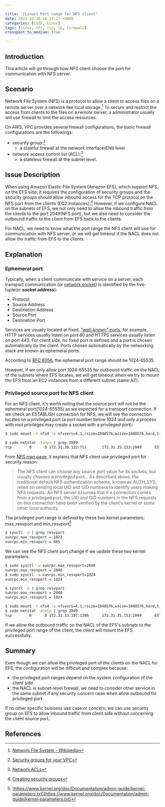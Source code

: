 ```yaml
---

title: '[Linux] Port range for NFS client'
date: 2021-12-30 16:17:17 +0000
categories: [CSIE, Linux]
tags: [linux, nfs, tcp, ip, firewall]
crosspost_to_medium: true

---
```



## Introduction

This article will go through how NFS client choose the port for communication with NFS server.

## Scenario

Network File System (NFS) is a protocol to allow a client to access files on a remote server over a network like local storage.[^1] To secure and restrict the access from clients to the files on a remote server, a administrator usually will use firewall to limit the access resources.

On AWS, VPC provides several firewall configurations, the basic firewall configurations are the followings:

- security group:[^2]
    - a stateful firewall at the network interface(ENI) level
- network access control list (ACL):[^3]
    - a stateless firewall at the subnet level.

## Issue Description

When using Amazon Elastic File System (Amazon EFS), which support NFS, on the EFS side, it requires the configuration of security groups and the security groups should allow inbound access for the TCP protocol on the NFS port from the clients (EC2 instances).[^4] However, if we configure NACL on the subnets of EFS, we not only need to allow the inbound traffic from the clients to the port 2049(NFS port), but we also need to consider the outbound traffic to the client from EFS back to the clients.

For NACL, we need to know what the port range the NFS client will use for communication with NFS server, or we will get timeout if the NACL does not allow the traffic from EFS to the clients.

## Explanation

### Ephemeral port

Typically, when a client communicate with service on a server, each transport communication (or [network socket](https://en.wikipedia.org/wiki/Network_socket)) is identified by the five-tuple(or **socket address**):

- Protocol
- Source Address
- Destination Address
- Source Port
- Destination Port

Services are usually located at fixed, ["well-known" ports](https://en.wikipedia.org/wiki/List_of_TCP_and_UDP_port_numbers), for example, HTTP services usually listen on port 80 and HTTPS services usually listen on port 443. For client side, no fixed port is defined and a port is chosen automatically by the client. Ports chosen automatically by the networking stack are known as ephemeral ports.

According to [RFC 6056](https://datatracker.ietf.org/doc/html/rfc6056#section-3.2), the ephemeral port range should be 1024-65535.

However, if we only allow port 1024-65535 for outbound traffic on the NACL of the subnets where EFS locates, we will get timeout when we try to mount the EFS from an EC2 instances from a different subnet (same AZ).

### Privileged source port for NFS client

For an NFS client, it's worth noting that the source port will not be the ephemeral port(1024-65535) as we expected for a transport connection. If we check an ESTABLISH connection for NFS, we will see the connection locates on a privileged port (a port number below 1024 and only a process with root privileges may create a socket with a privileged port):

```bash
$ sudo mount -t nfs4 -o nfsvers=4.1,rsize=1048576,wsize=1048576,hard,timeo=600,retrans=2,resvport fs-xxx.efs.us-east-1.amazonaws.com:/ /mnt

$ sudo netstat -tanpo | grep 2049
tcp        0      0 172.31.38.122:711       172.31.35.153:2049      ESTABLISHED -                    keepalive (27.52/0/0)
```

From [NFS man page](https://linux.die.net/man/5/nfs), it explains that NFS client use privileged port for security reason:

> The NFS client can choose any source port value for its sockets, but usually chooses a _privileged_ port...
> As described above, the traditional default NFS authentication scheme, known as AUTH_SYS, relies on sending local UID and GID numbers to identify users making NFS requests. An NFS server assumes that if a connection comes from a privileged port, the UID and GID numbers in the NFS requests on this connection have been verified by the client's kernel or some other local authority.

The privileged port range is defined by these two kernel parameters: max_resvport and min_resvport[^5]

```bash
$ sysctl -a | grep resvport
sunrpc.max_resvport = 1023
sunrpc.min_resvport = 665
```

We can see the NFS client port change if we update these two kernel parameters:

```bash
$ sudo sysctl -w sunrpc.max_resvport=2048
sunrpc.max_resvport = 2048
$ sudo sysctl -w sunrpc.min_resvport=1024
sunrpc.min_resvport = 1024

$ sysctl -a | grep resvport
sunrpc.max_resvport = 2048
sunrpc.min_resvport = 1024

$ sudo mount -t nfs4 -o nfsvers=4.1,rsize=1048576,wsize=1048576,hard,timeo=600,retrans=2,resvport fs-0705b30dbe1741990.efs.us-east-1.amazonaws.com:/ /mnt
$ sudo netstat -anotp | grep 2049
tcp        0      0 172.31.33.197:1306      172.31.35.153:2049      ESTABLISHED -                    keepalive (23.93/0/0)
```

If we allow the outbound traffic on the NACL of the EFS's subnets to the privileged port range of the client, the client will mount the EFS successfully.

## Summary

Even though we can allow the privileged port of the clients on the NACL for EFS, the configuration will be difficult and complex because:

- the privileged port ranges depend on the system configuration of the client side
- the NACL is subnet-level firewall, we need to consider other service in the same subnet if any security concern raise when allow outbound for privileged port

If no other specific business use case or concern, we can use security group on EFS to allow inbound traffic from client side without concerning the client source port.

## References

[^1]: [Network File System - Wikipedia](https://en.wikipedia.org/wiki/Network_File_System)
[^2]: [Security groups for your VPC](https://docs.aws.amazon.com/vpc/latest/userguide/VPC_SecurityGroups.html)
[^3]: [Network ACLs](https://docs.aws.amazon.com/vpc/latest/userguide/vpc-network-acls.html)
[^4]: [Creating security groups](https://docs.aws.amazon.com/efs/latest/ug/accessing-fs-create-security-groups.html)
[^5]: [https://www.kernel.org/doc/Documentation/admin-guide/kernel-parameters.txt](https://www.kernel.org/doc/Documentation/admin-guide/kernel-parameters.txt)
